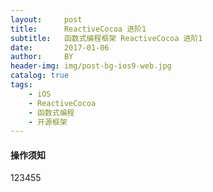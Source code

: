 ```yaml
---
layout:     post
title:      ReactiveCocoa 进阶1
subtitle:   函数式编程框架 ReactiveCocoa 进阶1
date:       2017-01-06
author:     BY
header-img: img/post-bg-ios9-web.jpg
catalog: true
tags:
    - iOS
    - ReactiveCocoa
    - 函数式编程
    - 开源框架
---
```




#### 操作须知

123455


